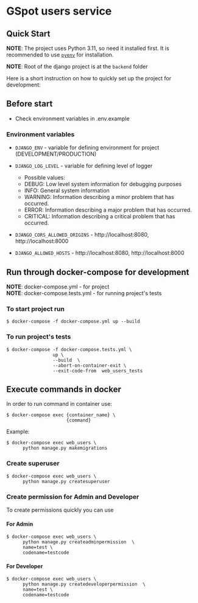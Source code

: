 # GSpot users service

## Quick Start

**NOTE**: The project uses Python 3.11, so need it installed first. It is recommended to use [`pyenv`](https://github.com/pyenv/pyenv) for installation.

**NOTE**: Root of the django project is at the `backend` folder

Here is a short instruction on how to quickly set up the project for development:

            
## Before start

- Check environment variables in .env.example
    
### Environment variables

- `DJANGO_ENV` - variable for defining environment for project (DEVELOPMENT/PRODUCTION)
- `DJANGO_LOG_LEVEL` - variable for defining level of logger 
  - Possible values:
  - DEBUG: Low level system information for debugging purposes
  - INFO: General system information
  - WARNING: Information describing a minor problem that has occurred.
  - ERROR: Information describing a major problem that has occurred.
  - CRITICAL: Information describing a critical problem that has occurred.
    
- `DJANGO_CORS_ALLOWED_ORIGINS` - http://localhost:8080, http://localhost:8000
- `DJANGO_ALLOWED_HOSTS` - http://localhost:8080, http://localhost:8000

## Run through docker-compose for development


**NOTE**: docker-compose.yml - for project   
**NOTE**: docker-compose.tests.yml - for running project's tests

### To start project run
```
$ docker-compose -f docker-compose.yml up --build 
```
### To run project's tests
```
$ docker-compose -f docker-compose.tests.yml \
                 up \
                 --build  \
                 --abort-on-container-exit \
                 --exit-code-from  web_users_tests

```
## Execute commands in docker

In order to run command in container use:
```
$ docker-compose exec {container_name} \
                      {command}
```
Example:
```
$ docker-compose exec web_users \
      python manage.py makemigrations
```

### Create superuser
```
$ docker-compose exec web_users \
      python manage.py createsuperuser
```

### Create permission for Admin and Developer
To create permissions quickly you can use 
#### For Admin
```
$ docker-compose exec web_users \
      python manage.py createadminpermission  \
      name=test \
      codename=testcode
```
#### For Developer
```
$ docker-compose exec web_users \
      python manage.py createdeveloperpermission  \
      name=test \
      codename=testcode
```

